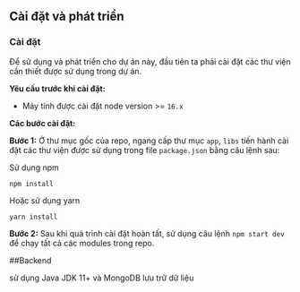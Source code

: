 ## Cài đặt và phát triển

### Cài đặt

Để sử dụng và phát triển cho dự án này, đầu tiên ta phải cài đặt các thư viện cần thiết được sử dụng trong dự án.

**Yêu cầu trước khi cài đặt:**

-   Máy tính được cài đặt node version >= `16.x`

**Các bước cài đặt:**

**Bước 1:** Ở thư mục gốc của repo, ngang cấp thư mục `app`, `libs` tiến hành cài đặt các thư viện được sử dụng trong file `package.json` bằng câu lệnh sau:

Sử dụng npm

```shell
npm install
```

Hoặc sử dụng yarn

```shell
yarn install
```

**Bước 2:** Sau khi quá trình cài đặt hoàn tất, sử dụng câu lệnh `npm start dev` để chạy tất cả các modules trong repo.


##Backend

sử dụng Java JDK 11+ và MongoDB lưu trữ dữ liệu
